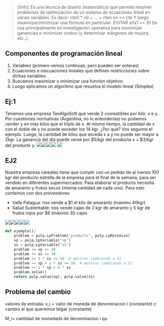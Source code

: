 >[!info] Es una técnica de diseño (matemática) que permite resolver problemas de optimización de un sistema de ecuaciones lineal en varias variables. 
Es decir: 
cte0 * x0 + … + cten xn  >= cte
Y luego maximizar/minimizar una fórmula en particular. 
EVITAR x0x1 <= 10
Se usa principalmente en investigación operativa para maximizar ganancias o minimizar costos (y determinar márgenes de mejora, etc..). 


## Componentes de programación lineal 

1. Variables (primero vemos continuas, pero pueden ser enteras)
2. Ecuaciones e inecuaciones lineales que definen restricciones sobre dichas variables: 
3. Buscamos maximizar o minimizar una función objetivo: 
4. Luego aplicamos un algoritmo que resuelva el modelo lineal (Simplex)


## Ej:1 
Tenemos una empresa TeoAlgoSoft que vende 2 comestibles por kilo: x e y. Por cuestiones normativas (Argentina, no lo entenderías) no podemos vender y en más kilos que el triple de x. Al mismo tiempo, la cantidad de x con el doble de y no puede exceder los 14 kgr. ¿Por qué? Vos seguime el ejemplo. Luego, la cantidad de kilos que exceda x a y no puede ser mayor a 2kgr. La ganancia del día puede verse por $5/kgr del producto x + $3/kgr del producto y.
![](https://lh7-rt.googleusercontent.com/slidesz/AGV_vUck-wPwNYGCu3deIDT26Goo2lwRZFSJvZ6jc1P2gCSEjvAJrgmNzVAKshPv0wmxdtSZeoF5rl9lSuvvmTjyB7c8kBXnhADw2bHHRUxNMtseyInKmhNrXu9kYui7vVu0CajJaNDGwnDYs9HvgsGIWI7LOVt5QfmM=s2048?key=bB6JHxg9eZbeHq3LLKC6wA)![](https://lh7-rt.googleusercontent.com/slidesz/AGV_vUevlthWJNdg5IxMPUhr3qTQOlV3eoRoYMhpfZfUdNGRwh731JalF5OzI4t67pNri2Hdx5e1RLFRMNE-0jJmhpFGBTHj_5Q_mCDOqEEVzo-ul4Iu1iUV7CGVuUT1ZPFZtolyqsY89EUo0hoUjVSMZIHeqzY9qMvW=s2048?key=bB6JHxg9eZbeHq3LLKC6wA)![](https://lh7-rt.googleusercontent.com/slidesz/AGV_vUeqomODPebTEOzjt1wXE545tvPjPi1vVTkfOHFCLoCA3txOKBtUxwXl2FD_tOq7PS-2nvg1sOwGetz_8GPNI6Plj23vPtS1a-BJU-JK5q82rQbVr4-Y80Z9JQ8nA7ELVjZjLe_swScVQCXn1R74QgCoobZZKvby=s2048?key=bB6JHxg9eZbeHq3LLKC6wA)![](https://lh7-rt.googleusercontent.com/slidesz/AGV_vUdSf8CgUultrvezmfoZvFP6_fV1he7xyJSnCHKCVpzgdow1i1yPHm9ISHKpVMc3JWe_DHh57JF2WjHPFi1ASM-6np7rQVF5qeBQAhxmzeG8kLfcugpbaf16Ox1U1mLa1EqMH7Tyke9ghGaBvC8BIpdei0Rb2e8=s2048?key=bB6JHxg9eZbeHq3LLKC6wA)
**![](https://lh7-rt.googleusercontent.com/slidesz/AGV_vUd3ugMXFzlNrESSBxEIebcD2b_vBez8Tdt6yOcrH7hrHz1IjelawM-fyK9xNfMzKb1QQjXUtsSTi4RsA_q-vUBW_vC_Ol8PN7_L-MSn3CXhGcDqpfB5-1DDBIzMoB4QxN97MOhh6XaGimHNQ_W4IxL2s9cV2XQV=s2048?key=bB6JHxg9eZbeHq3LLKC6wA)**


## EJ2

Nuestra empresa cereales tiene que cumplir con un pedido de al menos 100 kgr del producto estrella de la empresa para el final de la semana, para ser vendido en diferentes supermercados. Para elaborar el producto necesita de amaranto y frutos secos (misma cantidad de cada uno). Para esto contamos con dos proveedores: 

- Valle Patagua: nos vende a $1 el kilo de amaranto (máximo 40kgr)
- Salud Sustentable: nos vende cajas de 2 kgr de amaranto y 5 kgr de frutos rojos por $6 (máximo 30 cajas

![](https://lh7-rt.googleusercontent.com/slidesz/AGV_vUfShqF2P_Jx-dp1f3j763GUsGIxG4-KXLBt1L1S9tdX_m2tYbo8ktZr21mm7ExSL1UD9bCdrVrLjp0ZeeLW1DmrVHl2LL4yWO7OCtddGNsZqnb0xXsUMIyLgLXWTcs61dqZWVTaH8rGR03B9bQY7LMzCfdj3Bcy=s2048?key=bB6JHxg9eZbeHq3LLKC6wA)![](https://lh7-rt.googleusercontent.com/slidesz/AGV_vUcTkUf5PJcG92Skd5PRXXJbLgN9SukR5ZhaXq_X5kV4f161oOCYT6zFwbLd-Lowrcgqi5vDTsKvo9cFvkDyzf0bg2iDbzoTm4Iynqu3Xwga19bUKG1RYDENe1gLen75z56QAfn9b2UK7JjMiEB2IGUaMJi-qWg=s2048?key=bB6JHxg9eZbeHq3LLKC6wA)![](https://lh7-rt.googleusercontent.com/slidesz/AGV_vUfLSK5bVpvEOMXeWlRsVDngUrPtrtf-oPGz2t0G7YW_BgV6nIfgjy-FlRCs-WKGpqtD36BwXOmVYNAa0scMjWFyft-8JKESguPIvx24lduhpF_MTLJ7xy0NOKAt-ku0reZ9n0FNCLSWI22ZDQq2VcWUGpGgd_js=s2048?key=bB6JHxg9eZbeHq3LLKC6wA)![](https://lh7-rt.googleusercontent.com/slidesz/AGV_vUcusDC6jZcSeG16uq4VQ8BxT-lD1LnvHthxeESMCy7EXQMKLWFMgs336qIVshWeBSTpTeq6EaDk0DrOwGD8ilUeU_O4YeSaRGZofqO3CU3Vhf5hU2OxuoMV_L-5A4ecbxPAZa-IDTsZrOZyZZzPqPakBmE280k=s2048?key=bB6JHxg9eZbeHq3LLKC6wA)![](https://lh7-rt.googleusercontent.com/slidesz/AGV_vUdD6wreJBHorq_Wr7lbj79kD-f_HrDd1WdmlFnEU30er6F-jHsQQ6tXYPtGwLySmjBJZcpIkJLLIGmWpg8EwEkC2RuLElZe4tzAQA221JGmKoqq70BVyzXVBk11bV5NuMS9Qat_ICjptUmfVbdclfqqVOxlh2DJ=s2048?key=bB6JHxg9eZbeHq3LLKC6wA)

```python 
def ejemplo():
    problem = pulp.LpProblem("products", pulp.LpMinimize)
    vp = pulp.LpVariable("vp")
    ss = pulp.LpVariable("ss")
    problem += vp <= 40
    problem += ss <= 30
    problem += 5 * ss >= 50  # mostrar cambiando a 51
    problem += vp + 2 * ss >= 50  # mostrar cambiando a 51
    problem += 1 * vp + 6 * ss
    problem.solve()
    return pulp.value(vp), pulp.value(ss)
```


## Problema del cambio 

valores de entrada: 
v_i = valor de moneda de denominacion i (constante)
c: cambio al que queremos lelgar (constante)

M_i= cantidad de monedads de denominacion i qu